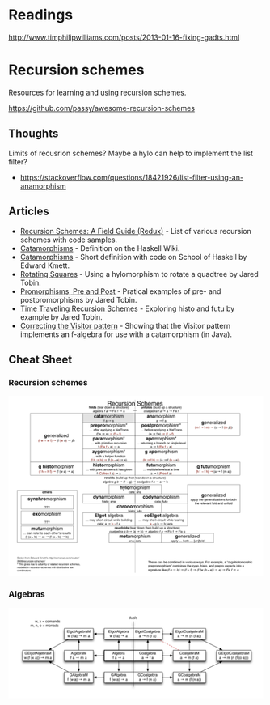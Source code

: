 # Readings

http://www.timphilipwilliams.com/posts/2013-01-16-fixing-gadts.html


# Recursion schemes

Resources for learning and using recursion schemes.

https://github.com/passy/awesome-recursion-schemes

## Thoughts

Limits of recusrion schemes? Maybe a hylo can help to implement the list filter?

-  https://stackoverflow.com/questions/18421926/list-filter-using-an-anamorphism

## Articles

- [Recursion Schemes: A Field Guide (Redux)](http://comonad.com/reader/2009/recursion-schemes/) -
  List of various recursion schemes with code samples.
- [Catamorphisms](https://wiki.haskell.org/Catamorphisms) - Definition on the Haskell Wiki.
- [Catamorphisms](https://www.schoolofhaskell.com/user/edwardk/recursion-schemes/catamorphisms) -
  Short definition with code on School of Haskell by Edward Kmett.
- [Rotating Squares](https://jtobin.io/rotating-squares) - Using a hylomorphism to rotate a quadtree by Jared Tobin.
- [Promorphisms, Pre and Post](https://jtobin.io/promorphisms-pre-post) - Pratical examples of pre- and postpromorphisms by Jared Tobin.
- [Time Traveling Recursion Schemes](https://jtobin.io/time-traveling-recursion) - Exploring histo and futu by example by Jared Tobin.
- [Correcting the Visitor pattern](http://logji.blogspot.co.uk/2012/02/correcting-visitor-pattern.html) - Showing that the Visitor pattern implements an f-algebra for use with a catamorphism (in Java).

## Cheat Sheet

### Recursion schemes

<img src="images/recursion-schemes-cheat-sheet.svg" style="max-width: 100%; max-height: 100vh; height: auto;">

### Algebras

<img src="images/algebras.svg" style="max-width: 100%; max-height: 100vh; height: auto;">
